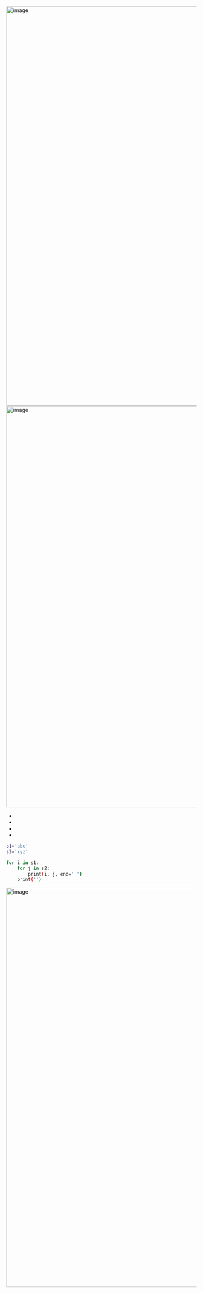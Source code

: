 <img width="1057" alt="image" src="https://github.com/user-attachments/assets/8c160b17-91b9-45f1-b8be-46e283013fd9" />

<img width="1061" alt="image" src="https://github.com/user-attachments/assets/a39a7193-9817-4b7c-83f7-bba8859bb4b5" />

-
-
-
-

```sh
s1='abc'
s2='xyz'

for i in s1:
    for j in s2:
        print(i, j, end=' ')
    print('')
```

<img width="1056" alt="image" src="https://github.com/user-attachments/assets/2a805a2a-6170-43df-8342-a6fba35c26aa" />
